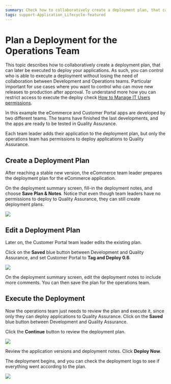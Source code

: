 ```yaml
---
summary: Check how to collaboratively create a deployment plan, that can later be executed by other team to deploy your applications.
tags: support-Application_Lifecycle-featured
---
```


# Plan a Deployment for the Operations Team

This topic describes how to collaboratively create a deployment plan, that can later be executed to deploy your applications. As such, you can control who is able to execute a deployment without losing the need of collaboration between Development and Operations teams. Particular important for use cases where you want to control who can move new releases to production after approval. To understand more how you can restrict access to execute the deploy check [How to Manage IT Users permissions](<https://success.outsystems.com/Documentation/11/Managing_the_Applications_Lifecycle/Manage_IT_Users>).

In this example the eCommerce and Customer Portal apps are developed by two different teams. The teams have finished the last developments, and the apps are ready to be tested in Quality Assurance.

Each team leader adds their application to the deployment plan, but only the operations team has permissions to deploy applications to Quality Assurance.

## Create a Deployment Plan

After reaching a stable new version, the eCommerce team leader prepares the deployment plan for the eCommerce application.

On the deployment summary screen, fill-in the deployment notes, and choose **Save Plan &amp; Notes**. Notice that even though team leaders have no permissions to deploy to Quality Assurance, they can still create deployment plans.

![](images/plan-a-deployment-for-the-operations-team-1.png)

## Edit a Deployment Plan

Later on, the Customer Portal team leader edits the existing plan.

Click on the **Saved** blue button between Development and Quality Assurance, and set Customer Portal to **Tag and Deploy 0.6**.

![](images/plan-a-deployment-for-the-operations-team-2.png)

On the deployment summary screen, edit the deployment notes to include more comments. You can then save the plan for the operations team.

## Execute the Deployment

Now the operations team just needs to review the plan and execute it, since only they can deploy applications to Quality Assurance. Click on the **Saved** blue button between Development and Quality Assurance.

Click the **Continue** button to review the deployment plan.

![](images/plan-a-deployment-for-the-operations-team-3.png)

Review the application versions and deployment notes. Click **Deploy Now**.

The deployment begins, and you can check the deployment logs to see if everything went according to the plan.

![](images/plan-a-deployment-for-the-operations-team-4.png)
